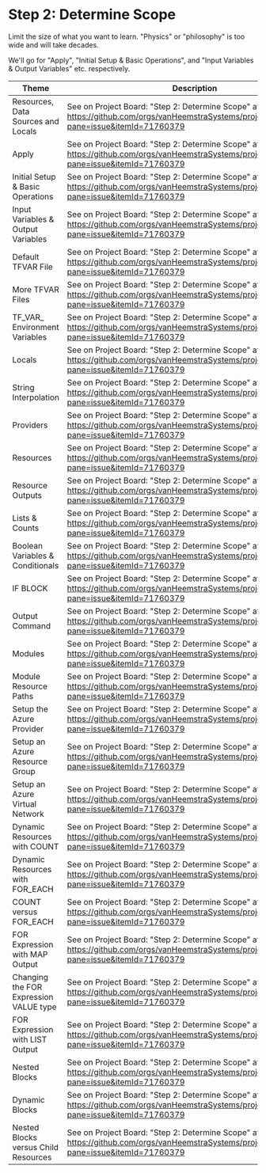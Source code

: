 # Step 2: Determine Scope

Limit the size of what you want to learn. "Physics" or "philosophy" is too wide and will take decades.

We'll go for "Apply", "Initial Setup & Basic Operations", and "Input Variables & Output Variables" etc. respectively.

| Theme | Description |
| -- | -- |
| Resources, Data Sources and Locals | See on Project Board: "Step 2: Determine Scope" at https://github.com/orgs/vanHeemstraSystems/projects/38/views/1?pane=issue&itemId=71760379 |
| Apply | See on Project Board: "Step 2: Determine Scope" at https://github.com/orgs/vanHeemstraSystems/projects/38/views/1?pane=issue&itemId=71760379 |
| Initial Setup & Basic Operations | See on Project Board: "Step 2: Determine Scope" at https://github.com/orgs/vanHeemstraSystems/projects/38/views/1?pane=issue&itemId=71760379 |
| Input Variables & Output Variables | See on Project Board: "Step 2: Determine Scope" at https://github.com/orgs/vanHeemstraSystems/projects/38/views/1?pane=issue&itemId=71760379 |
| Default TFVAR File | See on Project Board: "Step 2: Determine Scope" at https://github.com/orgs/vanHeemstraSystems/projects/38/views/1?pane=issue&itemId=71760379 |
| More TFVAR Files | See on Project Board: "Step 2: Determine Scope" at https://github.com/orgs/vanHeemstraSystems/projects/38/views/1?pane=issue&itemId=71760379 |
| TF_VAR_ Environment Variables | See on Project Board: "Step 2: Determine Scope" at https://github.com/orgs/vanHeemstraSystems/projects/38/views/1?pane=issue&itemId=71760379 |
| Locals | See on Project Board: "Step 2: Determine Scope" at https://github.com/orgs/vanHeemstraSystems/projects/38/views/1?pane=issue&itemId=71760379 |
| String Interpolation | See on Project Board: "Step 2: Determine Scope" at https://github.com/orgs/vanHeemstraSystems/projects/38/views/1?pane=issue&itemId=71760379 |
| Providers | See on Project Board: "Step 2: Determine Scope" at https://github.com/orgs/vanHeemstraSystems/projects/38/views/1?pane=issue&itemId=71760379 |
| Resources | See on Project Board: "Step 2: Determine Scope" at https://github.com/orgs/vanHeemstraSystems/projects/38/views/1?pane=issue&itemId=71760379 |
| Resource Outputs | See on Project Board: "Step 2: Determine Scope" at https://github.com/orgs/vanHeemstraSystems/projects/38/views/1?pane=issue&itemId=71760379 |
| Lists & Counts | See on Project Board: "Step 2: Determine Scope" at https://github.com/orgs/vanHeemstraSystems/projects/38/views/1?pane=issue&itemId=71760379 |
| Boolean Variables & Conditionals | See on Project Board: "Step 2: Determine Scope" at https://github.com/orgs/vanHeemstraSystems/projects/38/views/1?pane=issue&itemId=71760379 |
| IF BLOCK | See on Project Board: "Step 2: Determine Scope" at https://github.com/orgs/vanHeemstraSystems/projects/38/views/1?pane=issue&itemId=71760379 |
| Output Command | See on Project Board: "Step 2: Determine Scope" at https://github.com/orgs/vanHeemstraSystems/projects/38/views/1?pane=issue&itemId=71760379 |
| Modules | See on Project Board: "Step 2: Determine Scope" at https://github.com/orgs/vanHeemstraSystems/projects/38/views/1?pane=issue&itemId=71760379 |
| Module Resource Paths | See on Project Board: "Step 2: Determine Scope" at https://github.com/orgs/vanHeemstraSystems/projects/38/views/1?pane=issue&itemId=71760379 |
| Setup the Azure Provider | See on Project Board: "Step 2: Determine Scope" at https://github.com/orgs/vanHeemstraSystems/projects/38/views/1?pane=issue&itemId=71760379 |
| Setup an Azure Resource Group | See on Project Board: "Step 2: Determine Scope" at https://github.com/orgs/vanHeemstraSystems/projects/38/views/1?pane=issue&itemId=71760379 |
| Setup an Azure Virtual Network | See on Project Board: "Step 2: Determine Scope" at https://github.com/orgs/vanHeemstraSystems/projects/38/views/1?pane=issue&itemId=71760379 |
| Dynamic Resources with COUNT | See on Project Board: "Step 2: Determine Scope" at https://github.com/orgs/vanHeemstraSystems/projects/38/views/1?pane=issue&itemId=71760379 |
| Dynamic Resources with FOR_EACH | See on Project Board: "Step 2: Determine Scope" at https://github.com/orgs/vanHeemstraSystems/projects/38/views/1?pane=issue&itemId=71760379 |
| COUNT versus FOR_EACH | See on Project Board: "Step 2: Determine Scope" at https://github.com/orgs/vanHeemstraSystems/projects/38/views/1?pane=issue&itemId=71760379 |
| FOR Expression with MAP Output | See on Project Board: "Step 2: Determine Scope" at https://github.com/orgs/vanHeemstraSystems/projects/38/views/1?pane=issue&itemId=71760379 |
| Changing the FOR Expression VALUE type | See on Project Board: "Step 2: Determine Scope" at https://github.com/orgs/vanHeemstraSystems/projects/38/views/1?pane=issue&itemId=71760379 |
| FOR Expression with LIST Output | See on Project Board: "Step 2: Determine Scope" at https://github.com/orgs/vanHeemstraSystems/projects/38/views/1?pane=issue&itemId=71760379 |
| Nested Blocks | See on Project Board: "Step 2: Determine Scope" at https://github.com/orgs/vanHeemstraSystems/projects/38/views/1?pane=issue&itemId=71760379 |
| Dynamic Blocks | See on Project Board: "Step 2: Determine Scope" at https://github.com/orgs/vanHeemstraSystems/projects/38/views/1?pane=issue&itemId=71760379 |
| Nested Blocks versus Child Resources | See on Project Board: "Step 2: Determine Scope" at https://github.com/orgs/vanHeemstraSystems/projects/38/views/1?pane=issue&itemId=71760379 |
